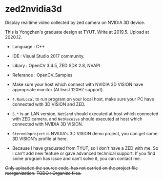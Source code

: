# zed2nvidia3d
Display realtime video collected by zed camera on NVIDIA 3D device.  

This is Yongzhen's graduate design at TYUT. Write at 2019.5. Upload at 2020.12.
* Language    : C++
* IDE         : Visual Studio 2017 community.
* Libary      : OpenCV 3.4.5, ZED SDK 2.8, NVAPI
* Referance   : OpenCV_Samples

* Make sure your host which connect with NVIDIA 3D VISION have appropriate monitor (At least 120HZ support).
* `4.RunLocal` to run program on your local host, make sure your PC have connected with 3D VISION and ZED.
* `5.*` is an LAN version, `NetSend` should executed at host which connected with ZED camera, and `NetReceive` should executed at host which connected with NVIDIA 3D VISION.
* `StereoUnproject` is NVIDIA's 3D VISION demo project, you can get some 3D VISION's profile at here.
* Because I have graduated from TYUT, so I don't have a ZED with me. So I can't add new feature or gave advanced technical support. If you find some program has issue and can't solve it, you can contact me.


~~Only uploaded the source code, has not carried on the project file reorganization.~~
~~TODO        : Organize files.~~
